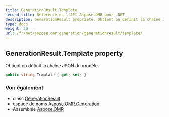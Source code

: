 ```yaml
---
title: GenerationResult.Template
second_title: Référence de l'API Aspose.OMR pour .NET
description: GenerationResult propriété. Obtient ou définit la chaîne JSON du modèle
type: docs
weight: 30
url: /fr/net/aspose.omr.generation/generationresult/template/
---
```

## GenerationResult.Template property

Obtient ou définit la chaîne JSON du modèle

```csharp
public string Template { get; set; }
```

### Voir également

* class [GenerationResult](../)
* espace de noms [Aspose.OMR.Generation](../../generationresult/)
* Assemblée [Aspose.OMR](../../../)


